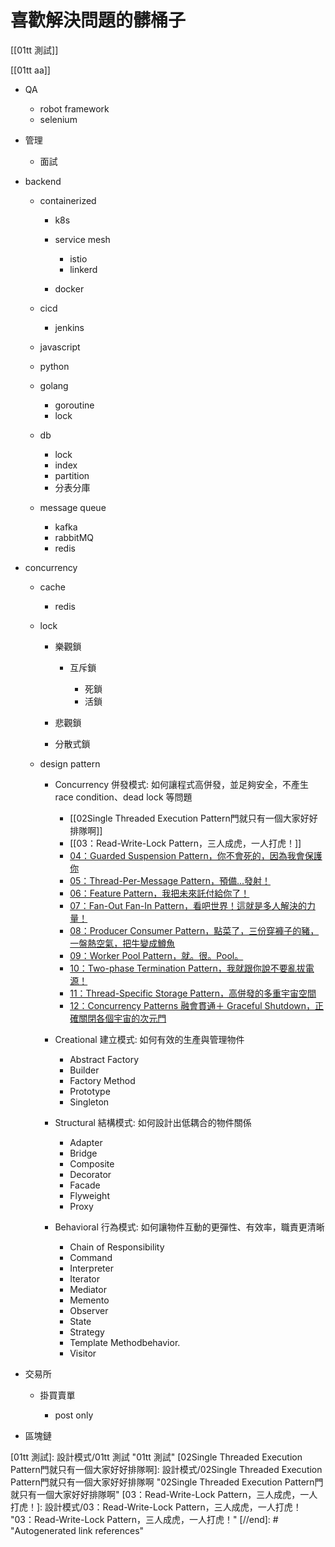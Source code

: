 # 喜歡解決問題的髒桶子

[[01tt 測試]]

[[01tt aa]]

- QA

  - robot framework
  - selenium

- 管理

  - 面試

- backend

  - containerized

    - k8s
    - service mesh

      - istio
      - linkerd

    - docker

  - cicd

    - jenkins

  - javascript
  - python
  - golang

    - goroutine
    - lock

  - db

    - lock
    - index
    - partition
    - 分表分庫

  - message queue

    - kafka
    - rabbitMQ
    - redis

- concurrency

  - cache

    - redis

  - lock

    - 樂觀鎖

      - 互斥鎖

        - 死鎖
        - 活鎖

    - 悲觀鎖
    - 分散式鎖

  - design pattern

    - Concurrency 併發模式: 如何讓程式高併發，並足夠安全，不產生 race condition、dead lock 等問題

      - [[02Single Threaded Execution Pattern門就只有一個大家好好排隊啊]]
      - [[03：Read-Write-Lock Pattern，三人成虎，一人打虎！]]
      - [04：Guarded Suspension Pattern，你不會死的，因為我會保護你](https://ithelp.ithome.com.tw/articles/10266278)
      - [05：Thread-Per-Message Pattern，預備...發射！](https://ithelp.ithome.com.tw/articles/10267174)
      - [06：Feature Pattern，我把未來託付給你了！](https://ithelp.ithome.com.tw/articles/10267843)
      - [07：Fan-Out Fan-In Pattern，看吧世界！這就是多人解決的力量！](https://ithelp.ithome.com.tw/articles/10268715)
      - [08：Producer Consumer Pattern，點菜了，三份穿褲子的豬，一盤熱空氣，把牛變成鱒魚](https://ithelp.ithome.com.tw/articles/10269446)
      - [09：Worker Pool Pattern，就。很。Pool。](https://ithelp.ithome.com.tw/articles/10270015)
      - [10：Two-phase Termination Pattern，我就跟你說不要亂拔電源！](https://ithelp.ithome.com.tw/articles/10270786)
      - [11：Thread-Specific Storage Pattern，高併發的多重宇宙空間](https://ithelp.ithome.com.tw/articles/10271558)
      - [12：Concurrency Patterns 融會貫通＋ Graceful Shutdown，正確關閉各個宇宙的次元門](https://ithelp.ithome.com.tw/articles/10272236)

    - Creational 建立模式: 如何有效的生產與管理物件

      - Abstract Factory
      - Builder
      - Factory Method
      - Prototype
      - Singleton

    - Structural 結構模式: 如何設計出低耦合的物件關係

      - Adapter
      - Bridge
      - Composite
      - Decorator
      - Facade
      - Flyweight
      - Proxy

    - Behavioral 行為模式: 如何讓物件互動的更彈性、有效率，職責更清晰

      - Chain of Responsibility
      - Command
      - Interpreter
      - Iterator
      - Mediator
      - Memento
      - Observer
      - State
      - Strategy
      - Template Methodbehavior.
      - Visitor

- 交易所

  - 掛買賣單

    - post only

- 區塊鏈

[//begin]: # "Autogenerated link references for markdown compatibility"
[01tt 測試]: 設計模式/01tt 測試 "01tt 測試"
[02Single Threaded Execution Pattern門就只有一個大家好好排隊啊]: 設計模式/02Single Threaded Execution Pattern門就只有一個大家好好排隊啊 "02Single Threaded Execution Pattern門就只有一個大家好好排隊啊"
[03：Read-Write-Lock Pattern，三人成虎，一人打虎！]: 設計模式/03：Read-Write-Lock Pattern，三人成虎，一人打虎！ "03：Read-Write-Lock Pattern，三人成虎，一人打虎！"
[//end]: # "Autogenerated link references"
